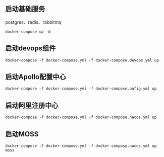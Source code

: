 

## 启动基础服务

postgres、redis、rabbitmq
 
`docker-compose up -d`

## 启动devops组件

`docker-compose -f docker-compose.yml -f docker-compose.devops.yml up`

## 启动Apollo配置中心

`docker-compose -f docker-compose.yml -f docker-compose.onfig.yml up`

## 启动阿里注册中心

`docker-compose -f docker-compose.yml -f docker-compose.nacos.yml up`

## 启动MOSS

`docker-compose -f docker-compose.yml -f docker-compose.nacos.yml up moss`